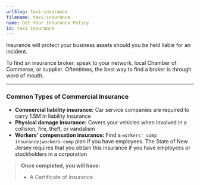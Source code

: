 ```yaml
---
urlSlug: taxi-insurance
filename: taxi-insurance
name: Get Your Insurance Policy
id: taxi-insurance
---
```

Insurance will protect your business assets should you be held liable for an incident.


To find an insurance broker, speak to your network, local Chamber of Commerce, or supplier. Oftentimes, the best way to find a broker is through word of mouth.

- - -

### Common Types of Commercial Insurance

* **Commercial liability insurance:** Car service companies are required to carry 1.5M in liability insurance
* **Physical damage insurance:** Covers your vehicles when involved in a collision, fire, theft, or vandalism
* **Workers' compensation insurance:** Find a `workers' comp insurance|workers-comp` plan if you have employees. The State of New Jersey requires that you obtain this insurance if you have employees or stockholders in a corporation

> **Once completed, you will have:**
>
> * A Certificate of Insurance